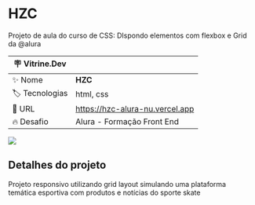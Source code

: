# HZC

Projeto de aula do curso de CSS: DIspondo elementos com flexbox e Grid da @alura

| :placard: Vitrine.Dev |     |
| -------------  | --- |
| :sparkles: Nome        | **HZC**
| :label: Tecnologias | html, css
| :rocket: URL         | https://hzc-alura-nu.vercel.app
| :fire: Desafio     | Alura - Formação Front End

<!-- Inserir imagem com a #vitrinedev ao final do link -->
![](https://via.placeholder.com/1200x500.png?text=imagem+lindona+do+meu+projeto#vitrinedev)

## Detalhes do projeto

Projeto responsivo utilizando grid layout simulando uma plataforma temática esportiva com produtos e notícias do sporte skate
